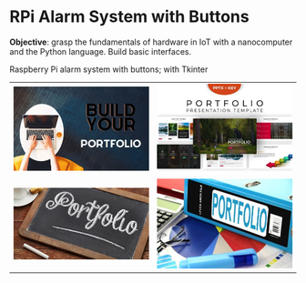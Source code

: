 # RPi Alarm System with Buttons


**Objective**: grasp the fundamentals of hardware in IoT with a nanocomputer and the Python language. Build basic interfaces.

Raspberry Pi alarm system with buttons; with Tkinter

|  |  |
|--|--|
| <img src="img/port1.jpg" alt=""> | <img src="img/port2.jpg" alt=""> |
| <img src="img/port3.jpg" alt=""> | <img src="img/port4.jpg" alt=""> |
